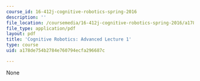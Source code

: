 ```yaml
---
course_id: 16-412j-cognitive-robotics-spring-2016
description: ''
file_location: /coursemedia/16-412j-cognitive-robotics-spring-2016/a178de754b2784e760794ecfa296687c_MIT16_412JS16_L14.pdf
file_type: application/pdf
layout: pdf
title: 'Cognitive Robotics: Advanced Lecture 1'
type: course
uid: a178de754b2784e760794ecfa296687c

---
```

None